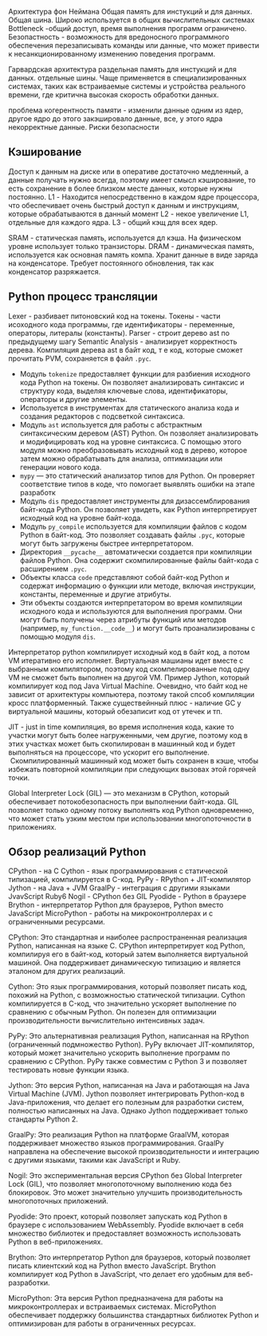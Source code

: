 Архитектура фон Неймана
Общая память для инстукций и для данных. Общая шина.
Широко используется в общих вычислительных системах
Bottleneck -общий доступ, время выполнения программ ограничено. 
Безопастность - возможность для вредоносного программного обеспечения перезаписывать команды или данные, что может привести к несанкционированному изменению поведения программ.

Гарвардская архитектура
раздельная память для инстукций и для данных. отдельные шины. Чаще применяется в специализированных системах, таких как встраиваемые системы и устройства реального времени, где критична высокая скорость обработки данных.

проблема когерентность памяти - изменили данные одним из ядер, другое ядро до этого закэшировало данные, все, у этого ядра некорректные данные.
Риски безопасности

## Кэширование
Доступ к данным на диске или в оперативе достаточно медленный, а данные получать нужно всегда, поэтому имеет смысл кэширование, то есть сохранение в более близком месте данных, которые нужны постоянно.
L1 - Находится непосредственно в каждом ядре процессора, что обеспечивает очень быстрый доступ к данным и инструкциям, которые обрабатываются в данный момент
L2 - некое увеличение L1, отдельные для каждого ядра.
L3 - общий кэщ для всех ядер.

SRAM - статическая память, используется дл кэша. На физическом уровне использует только транзисторы.
DRAM - динамическая память, используется как основная память компа. Хранит данные в виде заряда на конденсаторе. Требует постоянного обновления, так как конденсатор разряжается.

## Python процесс трансляции
Lexer - разбивает питоновский код на токены. Токены - части исоходного кода программы, где идентификаторы - переменные, операторы, литералы (константы). 
Parser - строит дерево ast по предыдущему шагу
Semantic Analysis - анализирует корректность дерева.
Компиляция дерева ast в байт код, т е код, которые сможет прочитать PVM, сохраняется в файл `.pyc`.

- Модуль `tokenize` предоставляет функции для разбиения исходного кода Python на токены. Он позволяет анализировать синтаксис и структуру кода, выделяя ключевые слова, идентификаторы, операторы и другие элементы.
- Используется в инструментах для статического анализа кода и создания редакторов с подсветкой синтаксиса.
- Модуль `ast` используется для работы с абстрактным синтаксическим деревом (AST) Python. Он позволяет анализировать и модифицировать код на уровне синтаксиса. С помощью этого модуля можно преобразовывать исходный код в дерево, которое затем можно обрабатывать для анализа, оптимизации или генерации нового кода.
- `mypy` — это статический анализатор типов для Python. Он проверяет соответствие типов в коде, что помогает выявлять ошибки на этапе разработк
- Модуль `dis` предоставляет инструменты для дизассемблирования байт-кода Python. Он позволяет увидеть, как Python интерпретирует исходный код на уровне байт-кода.
- Модуль `py_compile` используется для компиляции файлов с кодом Python в байт-код. Это позволяет создавать файлы `.pyc`, которые могут быть загружены быстрее интерпретатором.
- Директория `__pycache__` автоматически создается при компиляции файлов Python. Она содержит скомпилированные файлы байт-кода с расширением `.pyc`.
- Объекты класса `code` представляют собой байт-код Python и содержат информацию о функции или методе, включая инструкции, константы, переменные и другие атрибуты.
- Эти объекты создаются интерпретатором во время компиляции исходного кода и используются для выполнения программ. Они могут быть получены через атрибуты функций или методов (например, `my_function.__code__`) и могут быть проанализированы с помощью модуля `dis`.

Интерпретатор python компилирует исходный код в байт код, а потом VM итеративно его исполняет. Виртуальная машианы идет вместе с выбранным компилятором, поэтому код скомпелированные под одну VM не сможет быть выполнен на другой VM. Пример Jython, который компилирует код под Java Virtual Machine. Очевидно, что байт код не зависит от архитектуры компьютера, поэтому такой спсоб компиляции кросс платформенный. Также существейнный плюс - наличие GC у виртуальной машины, который обезаписит код от утечек и тп.

JIT - just in time компиляция, во время исполнения кода, какие то участки могут быть более нагруженными, чем другие, поэтому код в этих участках может быть скопилирован в машинный код и будет выполняться на процессоре, что ускорит его выполнение.  Скомпилированный машинный код может быть сохранен в кэше, чтобы избежать повторной компиляции при следующих вызовах этой горячей точки.

Global Interpreter Lock (GIL) — это механизм в CPython, который обеспечивает потокобезопасность при выполнении байт-кода. GIL позволяет только одному потоку выполнять код Python одновременно, что может стать узким местом при использовании многопоточности в приложениях. 

## Обзор реализаций Python

CPython - на С
Cython - язык программирования с статической типизацией, компилируется в C-код.
PyPy - RPython  + JIT-компилятор
Jython - на Java + JVM
GraalPy - интеграция с другими языками JvavScript Ruby6
Nogil - CPython без GIL
Pyodide - Python в браузере
Brython -  интерпретатор Python для браузеров, Python вместо JavaScript
MicroPython - работы на микроконтроллерах и с ограниченными ресурсами.

CPython: Это стандартная и наиболее распространенная реализация Python, написанная на языке C. CPython интерпретирует код Python, компилируя его в байт-код, который затем выполняется виртуальной машиной. Она поддерживает динамическую типизацию и является эталоном для других реализаций.

Cython: Это язык программирования, который позволяет писать код, похожий на Python, с возможностью статической типизации. Cython компилируется в C-код, что значительно ускоряет выполнение по сравнению с обычным Python. Он полезен для оптимизации производительности вычислительно интенсивных задач.

PyPy: Это альтернативная реализация Python, написанная на RPython (ограниченный подмножество Python). PyPy включает JIT-компилятор, который может значительно ускорить выполнение программ по сравнению с CPython. PyPy также совместим с Python 3 и позволяет тестировать новые функции языка.

Jython: Это версия Python, написанная на Java и работающая на Java Virtual Machine (JVM). Jython позволяет интегрировать Python-код в Java-приложения, что делает его полезным для разработки систем, полностью написанных на Java. Однако Jython поддерживает только стандарты Python 2.

GraalPy: Это реализация Python на платформе GraalVM, которая поддерживает множество языков программирования. GraalPy направлена на обеспечение высокой производительности и интеграцию с другими языками, такими как JavaScript и Ruby.

Nogil: Это экспериментальная версия CPython без Global Interpreter Lock (GIL), что позволяет многопоточному выполнению кода без блокировок. Это может значительно улучшить производительность многопоточных приложений.

Pyodide: Это проект, который позволяет запускать код Python в браузере с использованием WebAssembly. Pyodide включает в себя множество библиотек и предоставляет возможность использовать Python в веб-приложениях.

Brython: Это интерпретатор Python для браузеров, который позволяет писать клиентский код на Python вместо JavaScript. Brython компилирует код Python в JavaScript, что делает его удобным для веб-разработки.

MicroPython: Эта версия Python предназначена для работы на микроконтроллерах и встраиваемых системах. MicroPython обеспечивает поддержку большинства стандартных библиотек Python и оптимизирован для работы в ограниченных ресурсах.
